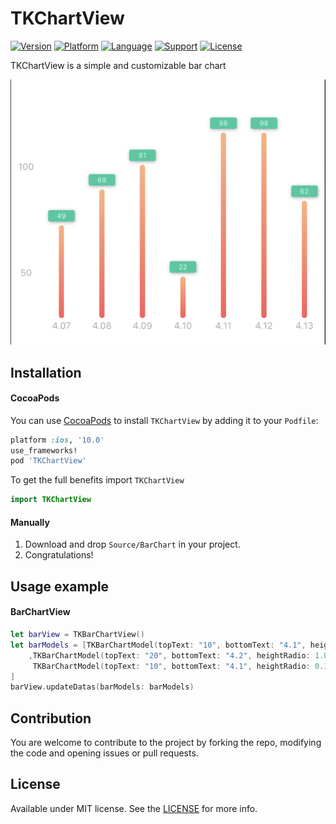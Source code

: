 # TKChartView

[![Version](https://img.shields.io/cocoapods/v/TKChartView.svg?style=flat)](http://cocoapods.org/pods/TKChartView)
[![Platform](https://img.shields.io/cocoapods/p/TKChartView.svg?style=flat)](http://cocoapods.org/pods/TKChartView)
[![Language](https://img.shields.io/badge/language-swift-red.svg?style=flat)]()
[![Support](https://img.shields.io/badge/support-iOS%2010%2B%20-brightgreen.svg?style=flat)](https://www.apple.com/nl/ios/)
[![License](https://img.shields.io/cocoapods/l/TKChartView.svg?style=flat)](http://cocoapods.org/pods/TKChartView)

TKChartView is a simple and customizable bar chart

![](Images/example.png)

## Installation

#### CocoaPods
You can use [CocoaPods](http://cocoapods.org/) to install `TKChartView` by adding it to your `Podfile`:

```ruby
platform :ios, '10.0'
use_frameworks!
pod 'TKChartView'
```

To get the full benefits import `TKChartView`

``` swift
import TKChartView
```

#### Manually
1. Download and drop ```Source/BarChart``` in your project.  
2. Congratulations!  

## Usage example

#### BarChartView

``` swift
let barView = TKBarChartView()
let barModels = [TKBarChartModel(topText: "10", bottomText: "4.1", heightRadio: 0.5)
    ,TKBarChartModel(topText: "20", bottomText: "4.2", heightRadio: 1.0),
     TKBarChartModel(topText: "10", bottomText: "4.1", heightRadio: 0.1)
]
barView.updateDatas(barModels: barModels)
```

## Contribution

You are welcome to contribute to the project by forking the repo, modifying the code and opening issues or pull requests.

## License

Available under MIT license. See the [LICENSE](https://github.com/caanvu/TKChartView/blob/master/LICENSE) for more info.
